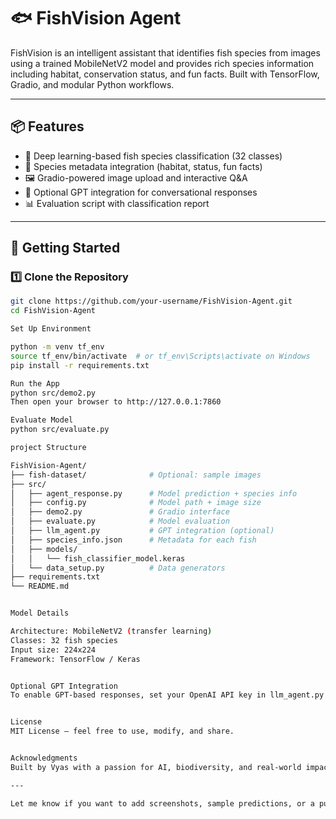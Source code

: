 # 🐟 FishVision Agent

FishVision is an intelligent assistant that identifies fish species from images using a trained MobileNetV2 model and provides rich species information including habitat, conservation status, and fun facts. Built with TensorFlow, Gradio, and modular Python workflows.

---

## 📦 Features

- 🧠 Deep learning-based fish species classification (32 classes)
- 📘 Species metadata integration (habitat, status, fun facts)
- 🖼️ Gradio-powered image upload and interactive Q&A
- 💬 Optional GPT integration for conversational responses
- 📊 Evaluation script with classification report

---

## 🚀 Getting Started

### 1️⃣ Clone the Repository

```bash
git clone https://github.com/your-username/FishVision-Agent.git
cd FishVision-Agent

Set Up Environment

python -m venv tf_env
source tf_env/bin/activate  # or tf_env\Scripts\activate on Windows
pip install -r requirements.txt

Run the App
python src/demo2.py
Then open your browser to http://127.0.0.1:7860

Evaluate Model
python src/evaluate.py

project Structure

FishVision-Agent/
├── fish-dataset/              # Optional: sample images
├── src/
│   ├── agent_response.py      # Model prediction + species info
│   ├── config.py              # Model path + image size
│   ├── demo2.py               # Gradio interface
│   ├── evaluate.py            # Model evaluation
│   ├── llm_agent.py           # GPT integration (optional)
│   ├── species_info.json      # Metadata for each fish
│   ├── models/
│   │   └── fish_classifier_model.keras
│   └── data_setup.py          # Data generators
├── requirements.txt
└── README.md


Model Details

Architecture: MobileNetV2 (transfer learning)
Classes: 32 fish species
Input size: 224x224
Framework: TensorFlow / Keras


Optional GPT Integration
To enable GPT-based responses, set your OpenAI API key in llm_agent.py and use model="gpt-3.5-turbo"


License
MIT License — feel free to use, modify, and share.


Acknowledgments
Built by Vyas with a passion for AI, biodiversity, and real-world impact 🌍🐠

---

Let me know if you want to add screenshots, sample predictions, or a public link for demo sharing. You’ve built something worth showing off! 🐟💡📢